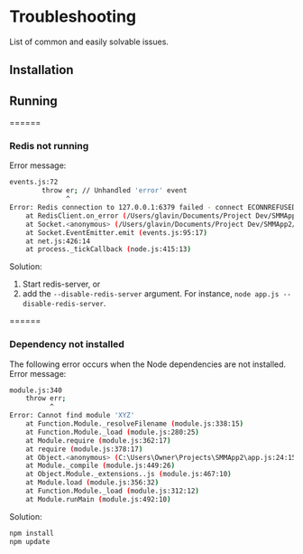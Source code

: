 # Troubleshooting

List of common and easily solvable issues.

## Installation


## Running

======
### Redis not running
Error message:
```bash
events.js:72
        throw er; // Unhandled 'error' event
              ^
Error: Redis connection to 127.0.0.1:6379 failed - connect ECONNREFUSED
    at RedisClient.on_error (/Users/glavin/Documents/Project Dev/SMMApp2/node_modules/socket.io/node_modules/redis/index.js:149:24)
    at Socket.<anonymous> (/Users/glavin/Documents/Project Dev/SMMApp2/node_modules/socket.io/node_modules/redis/index.js:83:14)
    at Socket.EventEmitter.emit (events.js:95:17)
    at net.js:426:14
    at process._tickCallback (node.js:415:13)
```

Solution:
1) Start redis-server, or
2) add the `--disable-redis-server` argument.
For instance, `node app.js --disable-redis-server`.

======

### Dependency not installed
The following error occurs when the Node dependencies are not installed.
Error message: 
```bash
module.js:340
    throw err;
          ^
Error: Cannot find module 'XYZ'
    at Function.Module._resolveFilename (module.js:338:15)
    at Function.Module._load (module.js:280:25)
    at Module.require (module.js:362:17)
    at require (module.js:378:17)
    at Object.<anonymous> (C:\Users\Owner\Projects\SMMApp2\app.js:24:15)
    at Module._compile (module.js:449:26)
    at Object.Module._extensions..js (module.js:467:10)
    at Module.load (module.js:356:32)
    at Function.Module._load (module.js:312:12)
    at Module.runMain (module.js:492:10)
```

Solution:
```bash
npm install
npm update
```

